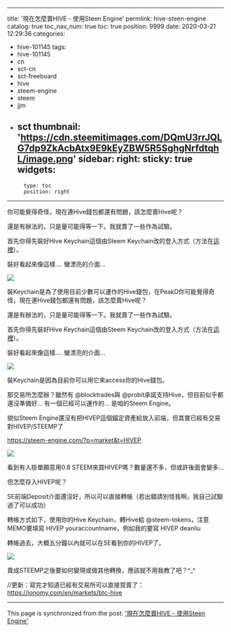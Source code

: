
---
title: '現在怎麼賣HIVE - 使用Steen Engine'
permlink: hive-steen-engine
catalog: true
toc_nav_num: true
toc: true
position: 9999
date: 2020-03-21 12:29:36
categories:
- hive-101145
tags:
- hive-101145
- cn
- sct-cn
- sct-freeboard
- hive
- steem-engine
- steem
- jjm
- sct
thumbnail: 'https://cdn.steemitimages.com/DQmU3rrJQLG7dp9ZkAcbAtx9E9kEyZBW5R5SghgNrfdtqhL/image.png'
sidebar:
    right:
        sticky: true
widgets:
    -
        type: toc
        position: right
---


你可能覺得奇怪，現在連Hive錢包都還有問題，該怎麼賣Hive呢？

還是有辦法的，只是量可能得等一下。我就賣了一些作為試驗。

首先你得先裝好Hive Keychain這個由Steem Keychain改的登入方式（方法在[這裡](https://hive.blog/hive-keychain/@stoodkev/hive-keychain-beta-is-ready)）。

裝好看起來像這樣.... 蠻漂亮的介面...

![](https://cdn.steemitimages.com/DQmU3rrJQLG7dp9ZkAcbAtx9E9kEyZBW5R5SghgNrfdtqhL/image.png)

裝Keychain是為了使用目前少數可以運作的Hive錢包，在PeakD你可能覺得奇怪，現在連Hive錢包都還有問題，該怎麼賣Hive呢？

還是有辦法的，只是量可能得等一下。我就賣了一些作為試驗。

首先你得先裝好Hive Keychain這個由Steem Keychain改的登入方式（方法在[這裡](https://hive.blog/hive-keychain/@stoodkev/hive-keychain-beta-is-ready)）。

裝好看起來像這樣.... 蠻漂亮的介面...

![](https://cdn.steemitimages.com/DQmU3rrJQLG7dp9ZkAcbAtx9E9kEyZBW5R5SghgNrfdtqhL/image.png)

裝Keychain是因為目前你可以用它來access你的Hive錢包。

那交易所怎麼辦？雖然有 @blocktrades與 @probit承諾支持Hive，但目前似乎都還沒準備好... 有一個已經可以運作的... 是咱的Steem Engine。

貌似Steem Engine還沒有把HIVEP這個錨定資產給放入前端，但其實已經有交易對HIVEP/STEEMP了

https://steem-engine.com/?p=market&t=HIVEP

![](https://cdn.steemitimages.com/DQmZDJJ5zkaDMUXSBQQnyFCbe9ZfznUsouigTcEssEB2hrx/image.png)

看到有人掛單願意用0.8 STEEM來買HIVEP嗎？數量還不多，但或許後面會變多... 

但怎麼存入HIVEP呢？

SE前端Deposit介面還沒好，所以可以直接轉帳（若出錯請別怪我啊，我自己試驗過了可以成功）

轉帳方式如下，使用你的Hive Keychain，轉Hive給 @steem-tokens，注意MEMO要填寫 HIVEP youraccountname，例如我的要寫 HIVEP deanliu

轉帳過去，大概五分鐘以內就可以在SE看到你的HIVEP了。

![](https://cdn.steemitimages.com/DQmdVRiaHpyiyhM4wAQBeNYPhGpMmXUrm82UkjyDSQsGMFF/image.png)

賣成STEEMP之後要如何變現或做其他轉換，應該就不用我教了吧？^_^

//更新：寫完才知道已經有交易所可以直接買賣了：https://ionomy.com/en/markets/btc-hive



- - -

This page is synchronized from the post: ['現在怎麼賣HIVE - 使用Steen Engine'](https://steemit.com/@deanliu/hive-steen-engine)

